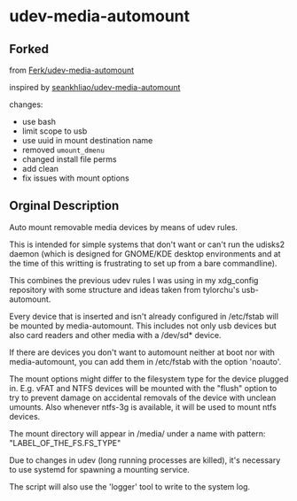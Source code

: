 # udev-media-automount

## Forked

from [Ferk/udev-media-automount](https://github.com/ferk/udev-media-automount)

inspired by [seankhliao/udev-media-automount](https://github.com/seankhliao/udev-media-automount)

changes:

- use bash
- limit scope to usb
- use uuid in mount destination name
- removed `umount_dmenu`
- changed install file perms
- add clean
- fix issues with mount options

## Orginal Description

Auto mount removable media devices by means of udev rules.

This is intended for simple systems that don't want or can't run the udisks2 daemon (which is designed for GNOME/KDE desktop environments and at the time of this writting is frustrating to set up from a bare commandline).

This combines the previous udev rules I was using in my xdg_config repository with some structure and ideas taken from tylorchu's usb-automount.

Every device that is inserted and isn't already configured in /etc/fstab will be mounted by media-automount. This includes not only usb devices but also card readers and other media with a /dev/sd* device.

If there are devices you don't want to automount neither at boot nor with media-automount, you can add them in /etc/fstab with the option 'noauto'.

The mount options might differ to the filesystem type for the device plugged in. E.g. vFAT and NTFS devices will be mounted with the "flush" option to try to prevent damage on accidental removals of the device with unclean umounts. Also whenever ntfs-3g is available, it will be used to mount ntfs devices.

The mount directory will appear in /media/ under a name with pattern: "LABEL_OF_THE_FS.FS_TYPE"


Due to changes in udev (long running processes are killed), it's necessary to use systemd for spawning a mounting service.

The script will also use the 'logger' tool to write to the system log.
